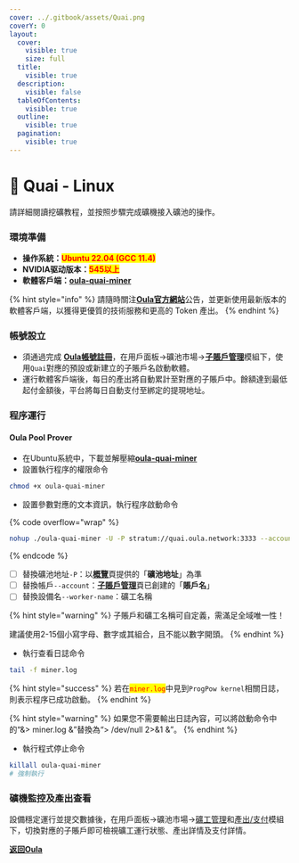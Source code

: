 ```yaml
---
cover: ../.gitbook/assets/Quai.png
coverY: 0
layout:
  cover:
    visible: true
    size: full
  title:
    visible: true
  description:
    visible: false
  tableOfContents:
    visible: true
  outline:
    visible: true
  pagination:
    visible: true
---
```


# 🤖 Quai - Linux

請詳細閱讀挖礦教程，並按照步驟完成礦機接入礦池的操作。

### 環境準備

* **操作系統：**<mark style="color:red;">**Ubuntu 22.04 (GCC 11.4)**</mark>
* **NVIDIA驱动版本：**<mark style="color:red;">**545以上**</mark>
* **軟體客戶端：**[**oula-quai-miner**](https://github.com/oula-network/quai/releases)

{% hint style="info" %}
請隨時關注[**Oula官方網站**](https://oula.network/zh)公告，並更新使用最新版本的軟體客戶端，以獲得更優質的技術服務和更高的 Token 產出。
{% endhint %}

### 帳號設立

* 須通過完成 [**Oula帳號註冊**](https://oula.network/zh/register)，在用戶面板→礦池市場→[**子賬戶管理**](https://oula.network/zh/pool/manager?tab=subAccount)模組下，使用`Quai`對應的預設或新建立的子賬戶名啟動軟體。
* 運行軟體客戶端後，每日的產出將自動累計至對應的子賬戶中。餘額達到最低起付金額後，平台將每日自動支付至綁定的提現地址。

### 程序運行

#### **Oula Pool Prover**

* 在Ubuntu系統中，下載並解壓縮[**oula-quai-miner**](https://github.com/oula-network/quai/releases)
* 設置執行程序的權限命令

```sh
chmod +x oula-quai-miner
```

* 設置參數對應的文本資訊，執行程序啟動命令

{% code overflow="wrap" %}
```bash
nohup ./oula-quai-miner -U -P stratum://quai.oula.network:3333 --account=<OULA_SUBACCOUNT> --worker-name=<WORKER_NAME> > miner.log 2>&1 &
```
{% endcode %}

* [ ] 替換礦池地址`-P`：以[**概覽**](https://oula.network/zh/pool/manager)頁提供的「**礦池地址**」為準
* [ ] 替換帳戶`--account`：[**子賬戶管理**](https://oula.network/zh/pool/manager?tab=subAccount)頁已創建的「**賬戶名**」
* [ ] 替換設備名`--worker-name`：礦工名稱

{% hint style="warning" %}
子賬戶和礦工名稱可自定義，需滿足全域唯一性！&#x20;

建議使用2-15個小寫字母、數字或其組合，且不能以數字開頭。
{% endhint %}

* 執行查看日誌命令

```bash
tail -f miner.log
```

{% hint style="success" %}
若在<mark style="color:red;">`miner.log`</mark>中見到`ProgPow kernel`相關日誌，則表示程序已成功啟動。
{% endhint %}

{% hint style="warning" %}
如果您不需要輸出日誌內容，可以將啟動命令中的“&> miner.log &”替換為“> /dev/null 2>&1 &”。
{% endhint %}

* 執行程式停止命令

```bash
killall oula-quai-miner
# 強制執行
```

### 礦機監控及產出查看

設備穩定運行並提交數據後，在用戶面板→礦池市場→[礦工管理](https://oula.network/zh/pool/manager?tab=miner)和[產出/支付](https://oula.network/zh/pool/manager?tab=output)模組下，切換對應的子賬戶即可檢視礦工運行狀態、產出詳情及支付詳情。





[**返回Oula**](https://oula.network/zh/login)
